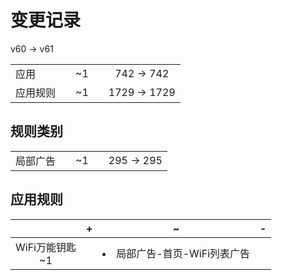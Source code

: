 # 变更记录

v60 -> v61

||||||
|-|:-:|:-:|:-:|:-:|
|应用||~1||742 -> 742|
|应用规则||~1||1729 -> 1729|

## 规则类别

||||||
|-|:-:|:-:|:-:|:-:|
|局部广告||~1||295 -> 295|

## 应用规则

||+|~|-|
|:-:|-|-|-|
|WiFi万能钥匙<br>~1||<li>局部广告-首页-WiFi列表广告||
